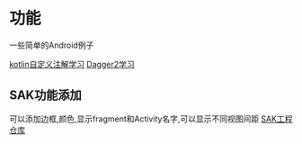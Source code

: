 # 功能

一些简单的Android例子

[kotlin自定义注解学习](./docs/annotation.md)
[Dagger2学习](./docs/dagger.md)

## SAK功能添加
可以添加边框,颜色,显示fragment和Activity名字,可以显示不同视图间距
[SAK工程仓库](https://github.com/android-notes/SwissArmyKnife)